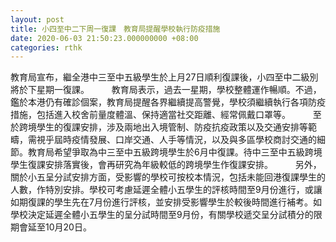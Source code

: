 ```yaml
---
layout: post
title: 小四至中二下周一復課　教育局提醒學校執行防疫措施
date: 2020-06-03 21:50:23.000000000 +08:00
categories: rthk
---
```


教育局宣布，繼全港中三至中五級學生於上月27日順利復課後，小四至中二級別將於下星期一復課。
　　 
教育局表示，過去一星期，學校整體運作暢順。不過，鑑於本港仍有確診個案，教育局提醒各界繼續提高警覺，學校須繼續執行各項防疫措施，包括進入校舍前量度體溫、保持適當社交距離、經常佩戴口罩等。
　　 
至於跨境學生的復課安排，涉及兩地出入境管制、防疫抗疫政策以及交通安排等範疇，需視乎屆時疫情發展、口岸交通、人手等情況，以及與多區學校商討交通的細節。教育局希望爭取為中三至中五級跨境學生於6月中復課。待中三至中五級跨境學生復課安排落實後，會再研究為年級較低的跨境學生作復課安排。
　　 
另外，關於小五呈分試安排方面，受影響的學校可按校本情況，包括未能回港復課學生的人數，作特別安排。學校可考慮延遲全體小五學生的評核時間至9月份進行，或讓如期復課的學生先在7月份進行評核，並安排受影響學生於較後時間進行補考。如學校決定延遲全體小五學生的呈分試時間至9月份，有關學校遞交呈分試積分的限期會延至10月20日。
　　
